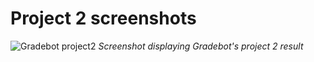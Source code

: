 # Project 2 screenshots
![Gradebot project2](https://github.com/user-attachments/assets/26b7c95f-b049-4898-8e61-1cb4cad5641e)
*Screenshot displaying Gradebot's project 2 result*
